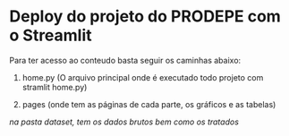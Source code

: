 # Deploy do projeto do PRODEPE com o Streamlit

Para ter acesso ao conteudo basta seguir os caminhas abaixo: 

1. home.py (O arquivo principal onde é executado todo projeto com stramlit home.py)

2. pages (onde tem as páginas de cada parte, os gráficos e as tabelas)

*na pasta dataset, tem os dados brutos bem como os tratados*
